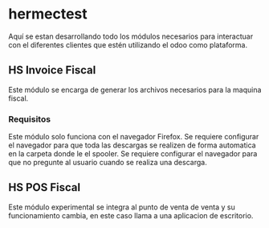 # hermectest

Aquí se estan desarrollando todo los módulos necesarios para interactuar con el diferentes clientes que estén utilizando el odoo como plataforma.


## HS Invoice Fiscal

Este módulo se encarga de generar los archivos necesarios para la maquina fiscal.


### Requisitos
Este módulo solo funciona con el navegador Firefox.
Se requiere configurar el navegador para que toda las descargas se realizen de forma automatica en la carpeta donde le el spooler.
Se requiere configurar el navegador para que no pregunte al usuario cuando se realiza una descarga.


## HS POS Fiscal
Este módulo experimental se integra al punto de venta de venta y su funcionamiento cambia, en este caso llama a una aplicacion de escritorio.